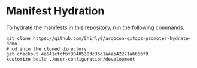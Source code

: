 # Manifest Hydration

To hydrate the manifests in this repository, run the following commands:

```shell
git clone https://github.com/Shirly8/argocon-gitops-promoter-hydrate-demo
# cd into the cloned directory
git checkout 4a541cfcfbf90405383c36c1a4ae42271ab666f9
kustomize build ./user-configuration/development
```
